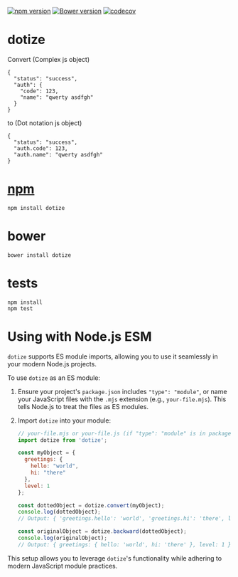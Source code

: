 [![npm version](https://badge.fury.io/js/dotize.svg)](https://badge.fury.io/js/dotize)
[![Bower version](https://badge.fury.io/bo/dotize.svg)](https://badge.fury.io/bo/dotize)
[![codecov](https://codecov.io/gh/vardars/dotize/branch/master/graph/badge.svg)](https://codecov.io/gh/vardars/dotize)

dotize
=

Convert (Complex js object)

    {
      "status": "success",
      "auth": {
        "code": 123,
        "name": "qwerty asdfgh"
      }
    }

to (Dot notation js object)

    {
      "status": "success",
      "auth.code": 123,
      "auth.name": "qwerty asdfgh"
    }

[npm](https://www.npmjs.com/package/dotize)
=
    npm install dotize

bower
=
    bower install dotize

tests
=

    npm install
    npm test

Using with Node.js ESM
=

`dotize` supports ES module imports, allowing you to use it seamlessly in your modern Node.js projects.

To use `dotize` as an ES module:

1.  Ensure your project's `package.json` includes `"type": "module"`, or name your JavaScript files with the `.mjs` extension (e.g., `your-file.mjs`). This tells Node.js to treat the files as ES modules.

2.  Import `dotize` into your module:

    ```javascript
    // your-file.mjs or your-file.js (if "type": "module" is in package.json)
    import dotize from 'dotize';

    const myObject = {
      greetings: {
        hello: "world",
        hi: "there"
      },
      level: 1
    };

    const dottedObject = dotize.convert(myObject);
    console.log(dottedObject);
    // Output: { 'greetings.hello': 'world', 'greetings.hi': 'there', level: 1 }

    const originalObject = dotize.backward(dottedObject);
    console.log(originalObject);
    // Output: { greetings: { hello: 'world', hi: 'there' }, level: 1 }
    ```

This setup allows you to leverage `dotize`'s functionality while adhering to modern JavaScript module practices.
